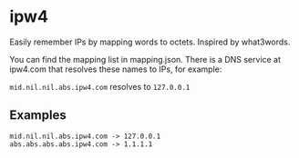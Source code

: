 # ipw4
Easily remember IPs by mapping words to octets. Inspired by what3words.

You can find the mapping list in mapping.json. There is a DNS service at ipw4.com that resolves these names to IPs, for example:

```mid.nil.nil.abs.ipw4.com``` resolves to `127.0.0.1`

## Examples
```
mid.nil.nil.abs.ipw4.com -> 127.0.0.1
abs.abs.abs.abs.ipw4.com -> 1.1.1.1
```
